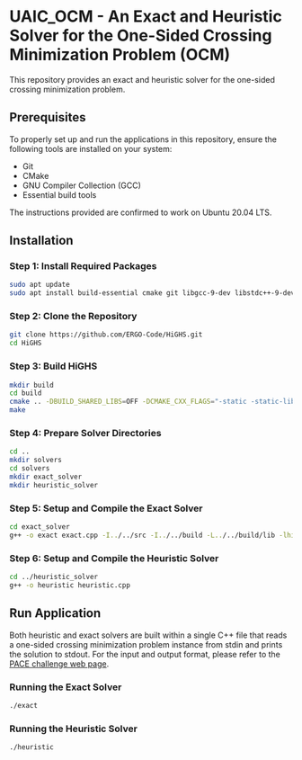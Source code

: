 
# UAIC_OCM - An Exact and Heuristic Solver for the One-Sided Crossing Minimization Problem (OCM)

This repository provides an exact and heuristic solver for the one-sided crossing minimization problem.

## Prerequisites

To properly set up and run the applications in this repository, ensure the following tools are installed on your system:
- Git
- CMake
- GNU Compiler Collection (GCC)
- Essential build tools

The instructions provided are confirmed to work on Ubuntu 20.04 LTS.

## Installation

### Step 1: Install Required Packages

```bash
sudo apt update
sudo apt install build-essential cmake git libgcc-9-dev libstdc++-9-dev -y
```

### Step 2: Clone the Repository

```bash
git clone https://github.com/ERGO-Code/HiGHS.git
cd HiGHS
```

### Step 3: Build HiGHS

```bash
mkdir build
cd build
cmake .. -DBUILD_SHARED_LIBS=OFF -DCMAKE_CXX_FLAGS="-static -static-libgcc -static-libstdc++" -DCMAKE_EXE_LINKER_FLAGS="-static"
make
```

### Step 4: Prepare Solver Directories

```bash
cd ..
mkdir solvers
cd solvers
mkdir exact_solver
mkdir heuristic_solver
```

### Step 5: Setup and Compile the Exact Solver

```bash
cd exact_solver
g++ -o exact exact.cpp -I../../src -I../../build -L../../build/lib -lhighs -static
```

### Step 6: Setup and Compile the Heuristic Solver

```bash
cd ../heuristic_solver
g++ -o heuristic heuristic.cpp
```

## Run Application

Both heuristic and exact solvers are built within a single C++ file that reads a one-sided crossing minimization problem instance from stdin and prints the solution to stdout. 
For the input and output format, please refer to the [PACE challenge web page](https://pacechallenge.org/2024/io/).

### Running the Exact Solver

```bash
./exact
```

### Running the Heuristic Solver

```bash
./heuristic
```


